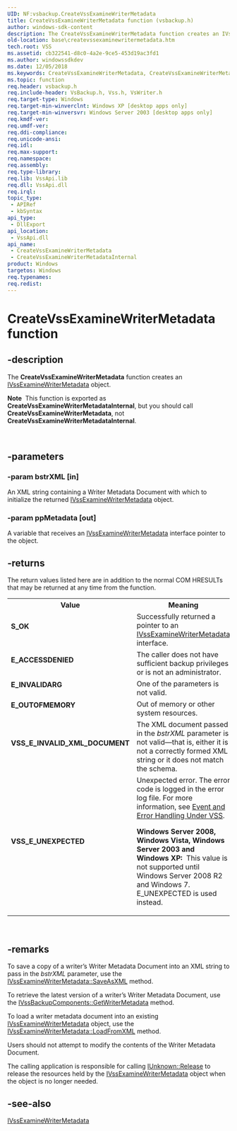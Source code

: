 ```yaml
---
UID: NF:vsbackup.CreateVssExamineWriterMetadata
title: CreateVssExamineWriterMetadata function (vsbackup.h)
author: windows-sdk-content
description: The CreateVssExamineWriterMetadata function creates an IVssExamineWriterMetadata object.
old-location: base\createvssexaminewritermetadata.htm
tech.root: VSS
ms.assetid: cb322541-d8c0-4a2e-9ce5-453d19ac3fd1
ms.author: windowssdkdev
ms.date: 12/05/2018
ms.keywords: CreateVssExamineWriterMetadata, CreateVssExamineWriterMetadata function [VSS], CreateVssExamineWriterMetadataInternal, _win32_createvssexaminewritermetadata, base.createvssexaminewritermetadata, vsbackup/CreateVssExamineWriterMetadata, vsbackup/CreateVssExamineWriterMetadataInternal
ms.topic: function
req.header: vsbackup.h
req.include-header: VsBackup.h, Vss.h, VsWriter.h
req.target-type: Windows
req.target-min-winverclnt: Windows XP [desktop apps only]
req.target-min-winversvr: Windows Server 2003 [desktop apps only]
req.kmdf-ver: 
req.umdf-ver: 
req.ddi-compliance: 
req.unicode-ansi: 
req.idl: 
req.max-support: 
req.namespace: 
req.assembly: 
req.type-library: 
req.lib: VssApi.lib
req.dll: VssApi.dll
req.irql: 
topic_type:
 - APIRef
 - kbSyntax
api_type:
 - DllExport
api_location:
 - VssApi.dll
api_name:
 - CreateVssExamineWriterMetadata
 - CreateVssExamineWriterMetadataInternal
product: Windows
targetos: Windows
req.typenames: 
req.redist: 
---
```


# CreateVssExamineWriterMetadata function


## -description


The <b>CreateVssExamineWriterMetadata</b> 
    function creates an 
    <a href="https://msdn.microsoft.com/b3aa04d9-7299-4e3a-b092-d07f2de6eefe">IVssExamineWriterMetadata</a> object. <div class="alert"><b>Note</b>  This function is exported as <b>CreateVssExamineWriterMetadataInternal</b>, but you should call <b>CreateVssExamineWriterMetadata</b>, not <b>CreateVssExamineWriterMetadataInternal</b>.</div>
<div> </div>



## -parameters




### -param bstrXML [in]

An XML string containing a Writer Metadata Document with which to initialize the returned 
      <a href="https://msdn.microsoft.com/b3aa04d9-7299-4e3a-b092-d07f2de6eefe">IVssExamineWriterMetadata</a> object.


### -param ppMetadata [out]

A variable that receives an 
      <a href="https://msdn.microsoft.com/b3aa04d9-7299-4e3a-b092-d07f2de6eefe">IVssExamineWriterMetadata</a> 
      interface pointer to the object.


## -returns



The return values listed here are in addition to the normal COM HRESULTs that may be returned at any time 
       from the function.

<table>
<tr>
<th>Value</th>
<th>Meaning</th>
</tr>
<tr>
<td width="40%">
<dl>
<dt><b>S_OK</b></dt>
</dl>
</td>
<td width="60%">
Successfully returned a pointer to an 
        <a href="https://msdn.microsoft.com/b3aa04d9-7299-4e3a-b092-d07f2de6eefe">IVssExamineWriterMetadata</a> interface.

</td>
</tr>
<tr>
<td width="40%">
<dl>
<dt><b>E_ACCESSDENIED</b></dt>
</dl>
</td>
<td width="60%">
The caller does not have sufficient backup privileges or is not an administrator.

</td>
</tr>
<tr>
<td width="40%">
<dl>
<dt><b>E_INVALIDARG</b></dt>
</dl>
</td>
<td width="60%">
One of the parameters is not valid.

</td>
</tr>
<tr>
<td width="40%">
<dl>
<dt><b>E_OUTOFMEMORY</b></dt>
</dl>
</td>
<td width="60%">
Out of memory or other system resources.

</td>
</tr>
<tr>
<td width="40%">
<dl>
<dt><b>VSS_E_INVALID_XML_DOCUMENT</b></dt>
</dl>
</td>
<td width="60%">
The XML document passed in the <i>bstrXML</i> parameter is not 
        valid—that is, either it is not a correctly formed XML string or it does not match the 
        schema.

</td>
</tr>
<tr>
<td width="40%">
<dl>
<dt><b>VSS_E_UNEXPECTED</b></dt>
</dl>
</td>
<td width="60%">
Unexpected error. The error code is logged in the error log file. For more information, see 
        <a href="https://msdn.microsoft.com/6377d937-5739-45f5-9195-5d18be4069ce">Event and Error Handling Under VSS</a>.

<b>Windows Server 2008, Windows Vista, Windows Server 2003 and Windows XP:  </b>This value is not supported until Windows Server 2008 R2 and Windows 7. E_UNEXPECTED is used instead.

</td>
</tr>
</table>
 




## -remarks



To save a copy of a writer’s Writer Metadata Document into an XML string to pass in the <i>bstrXML</i> parameter, use the <a href="https://msdn.microsoft.com/146dcd00-e479-40fa-963b-e7111b783822">IVssExamineWriterMetadata::SaveAsXML</a> method.

To retrieve the latest version of a writer’s Writer Metadata Document, use the <a href="https://msdn.microsoft.com/a577d06a-4c9d-4ebe-b4d4-685f96ec9c83">IVssBackupComponents::GetWriterMetadata</a> method.

To load a writer metadata document into an existing <a href="https://msdn.microsoft.com/b3aa04d9-7299-4e3a-b092-d07f2de6eefe">IVssExamineWriterMetadata</a> object, use the <a href="https://msdn.microsoft.com/8a508a2c-1c42-4414-9c54-a78d1e1564a0">IVssExamineWriterMetadata::LoadFromXML</a> method.

Users should not attempt to modify the contents of the Writer Metadata Document.

The calling application is responsible for calling <a href="https://msdn.microsoft.com/en-us/library/ms682317(v=VS.85).aspx">IUnknown::Release</a> to release the 
    resources held by 
    the <a href="https://msdn.microsoft.com/b3aa04d9-7299-4e3a-b092-d07f2de6eefe">IVssExamineWriterMetadata</a> object when the object 
    is no longer needed.




## -see-also




<a href="https://msdn.microsoft.com/b3aa04d9-7299-4e3a-b092-d07f2de6eefe">IVssExamineWriterMetadata</a>
 

 

